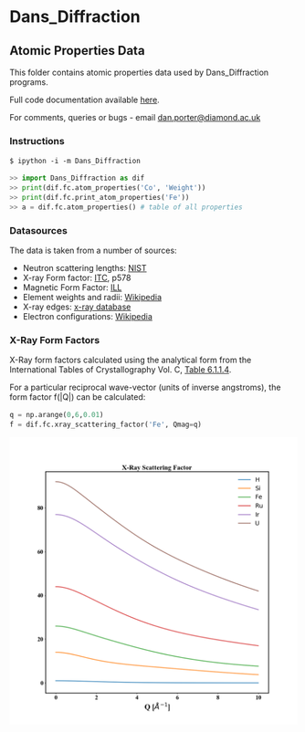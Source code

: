 # Dans_Diffraction
## Atomic Properties Data
This folder contains atomic properties data used by Dans_Diffraction programs.

Full code documentation available [here](https://danporter.github.io/Dans_Diffraction/).

For comments, queries or bugs - email dan.porter@diamond.ac.uk


### Instructions
```text
$ ipython -i -m Dans_Diffraction
```

```python
>> import Dans_Diffraction as dif
>> print(dif.fc.atom_properties('Co', 'Weight'))
>> print(dif.fc.print_atom_properties('Fe'))
>> a = dif.fc.atom_properties() # table of all properties
```


### Datasources
The data is taken from a number of sources:
* Neutron scattering lengths: [NIST](http://www.ncnr.nist.gov/resources/n-lengths/)
* X-ray Form factor: [ITC](https://it.iucr.org/C/), p578
* Magnetic Form Factor: [ILL](https://www.ill.eu/sites/ccsl/ffacts/ffactnode4.html)
* Element weights and radii: [Wikipedia](http://en.wikipedia.org/wiki/List_of_elements_by_atomic_properties)
* X-ray edges: [x-ray database](http://xdb.lbl.gov/Section1/Table_1-1.pdf)
* Electron configurations: [Wikipedia](https://en.wikipedia.org/wiki/Electron_configurations_of_the_elements_(data_page))


### X-Ray Form Factors
X-Ray form factors calculated using the analytical form from the International Tables of Crystallography Vol. C, 
[Table 6.1.1.4](https://it.iucr.org/Cb/ch6o1v0001/table6o1o1o4.pdf).

For a particular reciprocal wave-vector (units of inverse angstroms), the form factor f(|Q|) can be calculated:

```python
q = np.arange(0,6,0.01)
f = dif.fc.xray_scattering_factor('Fe', Qmag=q)
```

![x-ray scattering factor](../../Screenshots/xray_scattering_factor.png)